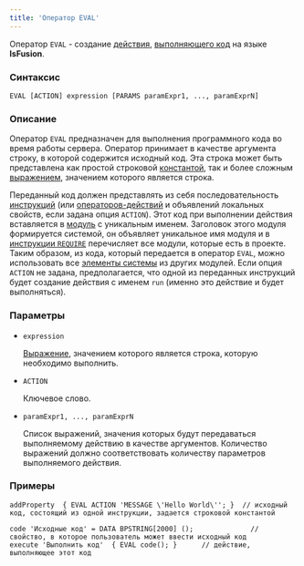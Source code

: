 ```yaml
---
title: 'Оператор EVAL'
---
```


Оператор `EVAL` - создание [действия](Actions.md), [выполняющего код](Eval_EVAL_.md) на языке **lsFusion**.

### Синтаксис

    EVAL [ACTION] expression [PARAMS paramExpr1, ..., paramExprN]

### Описание

Оператор `EVAL` предназначен для выполнения программного кода во время работы сервера. Оператор принимает в качестве аргумента строку, в которой содержится исходный код. Эта строка может быть представлена как простой строковой [константой](Constant.md), так и более сложным [выражением](Expression.md), значением которого является строка.

Переданный код должен представлять из себя последовательность [инструкций](Instructions.md) (или [операторов-действий](Оperators.md) и объявлений локальных свойств, если задана опция `ACTION`). Этот код при выполнении действия вставляется в [модуль](Modules.md) с уникальным именем. Заголовок этого модуля формируется системой, он объявляет уникальное имя модуля и в [инструкции `REQUIRE`](Module_header.md) перечисляет все модули, которые есть в проекте. Таким образом, из кода, который передается в оператор `EVAL`, можно использовать все [элементы системы](Element_identification.md) из других модулей. Если опция `ACTION` не задана, предполагается, что одной из переданных инструкций будет создание действия с именем `run` (именно это действие и будет выполняться).

### Параметры

- `expression`

    [Выражение](Expression.md), значением которого является строка, которую необходимо выполнить.

- `ACTION`

    Ключевое слово.

- `paramExpr1, ..., paramExprN`

    Список выражений, значения которых будут передаваться выполняемому действию в качестве аргументов. Количество выражений должно соответствовать количеству параметров выполняемого действия.

### Примеры

```lsf
addProperty  { EVAL ACTION 'MESSAGE \'Hello World\''; }  // исходный код, состоящий из одной инструкции, задается строковой константой

code 'Исходные код' = DATA BPSTRING[2000] ();              // свойство, в которое пользователь может ввести исходный код
execute 'Выполнить код'  { EVAL code(); }      // действие, выполняющее этот код
```
